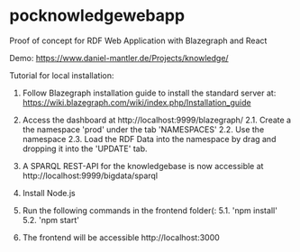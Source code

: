 # pocknowledgewebapp
Proof of concept for RDF Web Application with Blazegraph and React

Demo: https://www.daniel-mantler.de/Projects/knowledge/

Tutorial for local installation:

1. Follow Blazegraph installation guide to install the standard server at: https://wiki.blazegraph.com/wiki/index.php/Installation_guide

2. Access the dashboard at http://localhost:9999/blazegraph/
  2.1. Create a the namespace 'prod' under the tab 'NAMESPACES'
  2.2. Use the namespace
  2.3. Load the RDF Data into the namespace by drag and dropping it into the 'UPDATE' tab.
3. A SPARQL REST-API for the knowledgebase is now accessible at http://localhost:9999/bigdata/sparql

4. Install Node.js

5. Run the following commands in the frontend folder(:
  5.1. 'npm install'
  5.2. 'npm start'

6. The frontend will be accessible http://localhost:3000
